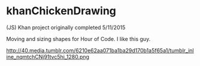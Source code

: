 # khanChickenDrawing
(JS) Khan project originally completed 5/11/2015

Moving and sizing shapes for Hour of Code. I like this guy.

<img>http://40.media.tumblr.com/6210e62aa071ba1ba29d170b1a5f65a1/tumblr_inline_nqmtchCNj91tvc5hi_1280.png</img>
